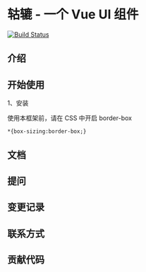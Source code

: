 # 轱辘 - 一个 Vue UI 组件

[![Build Status](https://www.travis-ci.org/unagi729/gulu-1.svg?branch=master)](https://www.travis-ci.org/unagi729/gulu-1)

## 介绍

## 开始使用

1、安装

使用本框架前，请在 CSS 中开启 border-box
```
*{box-sizing:border-box;}
```

## 文档

## 提问

## 变更记录

## 联系方式

## 贡献代码